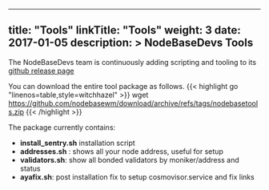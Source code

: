 
---
title: "Tools"
linkTitle: "Tools"
weight: 3
date: 2017-01-05
description: >
  NodeBaseDevs Tools
---

The NodeBaseDevs team is continuously adding scripting and tooling to its [github release page](https://github.com/nodebasewm/download/releases/)

You can download the entire tool package as follows.
 {{< highlight go "linenos=table,style=witchhazel" >}}
wget https://github.com/nodebasewm/download/archive/refs/tags/nodebasetools.zip
 {{< /highlight >}}

The package currently contains:
- **install_sentry.sh** installation script
- **addresses.sh** : shows all your node address, useful for setup
- **validators.sh**: show all bonded validators by moniker/address and status
- **ayafix.sh**:   post installation fix to setup cosmovisor.service and fix links